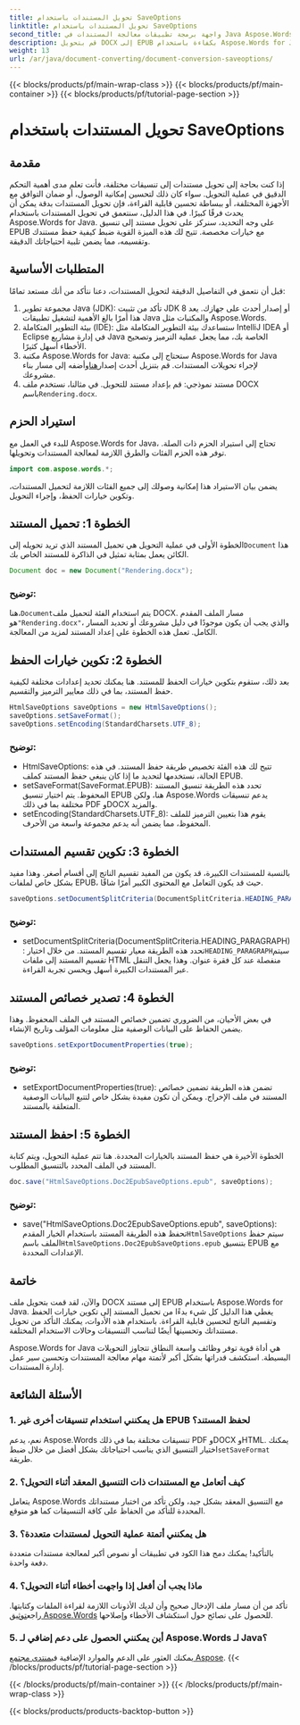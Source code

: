 ```yaml
---
title: تحويل المستندات باستخدام SaveOptions
linktitle: تحويل المستندات باستخدام SaveOptions
second_title: واجهة برمجة تطبيقات معالجة المستندات في Java Aspose.Words
description: قم بتحويل DOCX إلى EPUB بكفاءة باستخدام Aspose.Words for Java. تعرف على كيفية تخصيص خيارات الحفظ وتقسيم المحتوى وتصدير خصائص المستند في هذا الدليل المفصل.
weight: 13
url: /ar/java/document-converting/document-conversion-saveoptions/
---
```


{{< blocks/products/pf/main-wrap-class >}}
{{< blocks/products/pf/main-container >}}
{{< blocks/products/pf/tutorial-page-section >}}

# تحويل المستندات باستخدام SaveOptions


## مقدمة

إذا كنت بحاجة إلى تحويل مستندات إلى تنسيقات مختلفة، فأنت تعلم مدى أهمية التحكم الدقيق في عملية التحويل. سواء كان ذلك لتحسين إمكانية الوصول، أو ضمان التوافق مع الأجهزة المختلفة، أو ببساطة تحسين قابلية القراءة، فإن تحويل المستندات بدقة يمكن أن يحدث فرقًا كبيرًا. في هذا الدليل، سنتعمق في تحويل المستندات باستخدام Aspose.Words for Java. على وجه التحديد، سنركز على تحويل مستند إلى تنسيق EPUB مع خيارات مخصصة. تتيح لك هذه الميزة القوية ضبط كيفية حفظ مستندك وتقسيمه، مما يضمن تلبية احتياجاتك الدقيقة.

## المتطلبات الأساسية

قبل أن نتعمق في التفاصيل الدقيقة لتحويل المستندات، دعنا نتأكد من أنك مستعد تمامًا:

1. مجموعة تطوير Java (JDK): تأكد من تثبيت JDK 8 أو إصدار أحدث على جهازك. يعد هذا أمرًا بالغ الأهمية لتشغيل تطبيقات Java والمكتبات مثل Aspose.Words.
2. بيئة التطوير المتكاملة (IDE): ستساعدك بيئة التطوير المتكاملة مثل IntelliJ IDEA أو Eclipse في إدارة مشاريع Java الخاصة بك، مما يجعل عملية الترميز وتصحيح الأخطاء أسهل كثيرًا.
3.  مكتبة Aspose.Words for Java: ستحتاج إلى مكتبة Aspose.Words for Java لإجراء تحويلات المستندات. قم بتنزيل أحدث إصدار[هنا](https://releases.aspose.com/words/java/)وأضفه إلى مسار بناء مشروعك.
4.  مستند نموذجي: قم بإعداد مستند للتحويل. في مثالنا، نستخدم ملف DOCX باسم`Rendering.docx`.

## استيراد الحزم

للبدء في العمل مع Aspose.Words for Java، تحتاج إلى استيراد الحزم ذات الصلة. توفر هذه الحزم الفئات والطرق اللازمة لمعالجة المستندات وتحويلها.

```java
import com.aspose.words.*;
```

يضمن بيان الاستيراد هذا إمكانية وصولك إلى جميع الفئات اللازمة لتحميل المستندات، وتكوين خيارات الحفظ، وإجراء التحويل.

## الخطوة 1: تحميل المستند

 الخطوة الأولى في عملية التحويل هي تحميل المستند الذي تريد تحويله إلى`Document` هذا الكائن يعمل بمثابة تمثيل في الذاكرة للمستند الخاص بك.

```java
Document doc = new Document("Rendering.docx");
```

### توضيح:

 هنا،`Document`يتم استخدام الفئة لتحميل ملف DOCX. مسار الملف المقدم هو`"Rendering.docx"`، والذي يجب أن يكون موجودًا في دليل مشروعك أو تحديد المسار الكامل. تعمل هذه الخطوة على إعداد المستند لمزيد من المعالجة.

## الخطوة 2: تكوين خيارات الحفظ

بعد ذلك، ستقوم بتكوين خيارات الحفظ للمستند. هنا يمكنك تحديد إعدادات مختلفة لكيفية حفظ المستند، بما في ذلك معايير الترميز والتقسيم.

```java
HtmlSaveOptions saveOptions = new HtmlSaveOptions();
saveOptions.setSaveFormat();
saveOptions.setEncoding(StandardCharsets.UTF_8);
```

### توضيح:

- HtmlSaveOptions: تتيح لك هذه الفئة تخصيص طريقة حفظ المستند. في هذه الحالة، نستخدمها لتحديد ما إذا كان ينبغي حفظ المستند كملف EPUB.
- setSaveFormat(SaveFormat.EPUB): تحدد هذه الطريقة تنسيق المستند المحفوظ. يتم اختيار تنسيق EPUB هنا، ولكن Aspose.Words يدعم تنسيقات مختلفة بما في ذلك PDF وDOCX والمزيد.
- setEncoding(StandardCharsets.UTF_8): يقوم هذا بتعيين الترميز للملف المحفوظ، مما يضمن أنه يدعم مجموعة واسعة من الأحرف.

## الخطوة 3: تكوين تقسيم المستندات

بالنسبة للمستندات الكبيرة، قد يكون من المفيد تقسيم الناتج إلى أقسام أصغر. وهذا مفيد بشكل خاص لملفات EPUB، حيث قد يكون التعامل مع المحتوى الكبير أمرًا شاقًا.

```java
saveOptions.setDocumentSplitCriteria(DocumentSplitCriteria.HEADING_PARAGRAPH);
```

### توضيح:

-  setDocumentSplitCriteria(DocumentSplitCriteria.HEADING_PARAGRAPH): تحدد هذه الطريقة معيار تقسيم المستند. من خلال اختيار`HEADING_PARAGRAPH`سيتم تقسيم المستند إلى ملفات HTML منفصلة عند كل فقرة عنوان. وهذا يجعل التنقل عبر المستندات الكبيرة أسهل ويحسن تجربة القراءة.

## الخطوة 4: تصدير خصائص المستند

في بعض الأحيان، من الضروري تضمين خصائص المستند في الملف المحفوظ. وهذا يضمن الحفاظ على البيانات الوصفية مثل معلومات المؤلف وتاريخ الإنشاء.

```java
saveOptions.setExportDocumentProperties(true);
```

### توضيح:

- setExportDocumentProperties(true): تضمن هذه الطريقة تضمين خصائص المستند في ملف الإخراج. ويمكن أن تكون مفيدة بشكل خاص لتتبع البيانات الوصفية المتعلقة بالمستند.

## الخطوة 5: احفظ المستند

الخطوة الأخيرة هي حفظ المستند بالخيارات المحددة. هنا تتم عملية التحويل، ويتم كتابة المستند في الملف المحدد بالتنسيق المطلوب.

```java
doc.save("HtmlSaveOptions.Doc2EpubSaveOptions.epub", saveOptions);
```

### توضيح:

-  save("HtmlSaveOptions.Doc2EpubSaveOptions.epub", saveOptions): تحفظ هذه الطريقة المستند باستخدام الخيار المقدم`HtmlSaveOptions` سيتم حفظ الملف باسم`HtmlSaveOptions.Doc2EpubSaveOptions.epub` بتنسيق EPUB مع الإعدادات المحددة.

## خاتمة

والآن، لقد قمت بتحويل ملف DOCX إلى مستند EPUB باستخدام Aspose.Words for Java. يغطي هذا الدليل كل شيء بدءًا من تحميل المستند إلى تكوين خيارات الحفظ وتقسيم الناتج لتحسين قابلية القراءة. باستخدام هذه الأدوات، يمكنك التأكد من تحويل مستنداتك وتحسينها أيضًا لتناسب التنسيقات وحالات الاستخدام المختلفة.

Aspose.Words for Java هي أداة قوية توفر وظائف واسعة النطاق تتجاوز التحويلات البسيطة. استكشف قدراتها بشكل أكبر لأتمتة مهام معالجة المستندات وتحسين سير عمل إدارة المستندات.

## الأسئلة الشائعة

### 1. هل يمكنني استخدام تنسيقات أخرى غير EPUB لحفظ المستند؟

 نعم، يدعم Aspose.Words تنسيقات مختلفة بما في ذلك PDF وDOCX وHTML. يمكنك اختيار التنسيق الذي يناسب احتياجاتك بشكل أفضل من خلال ضبط`setSaveFormat` طريقة.

### 2. كيف أتعامل مع المستندات ذات التنسيق المعقد أثناء التحويل؟

يتعامل Aspose.Words مع التنسيق المعقد بشكل جيد، ولكن تأكد من اختبار مستنداتك المحددة للتأكد من الحفاظ على كافة التنسيقات كما هو متوقع.

### 3. هل يمكنني أتمتة عملية التحويل لمستندات متعددة؟

بالتأكيد! يمكنك دمج هذا الكود في تطبيقات أو نصوص أكبر لمعالجة مستندات متعددة دفعة واحدة.

### 4. ماذا يجب أن أفعل إذا واجهت أخطاء أثناء التحويل؟

 تأكد من أن مسار ملف الإدخال صحيح وأن لديك الأذونات اللازمة لقراءة الملفات وكتابتها. راجع[توثيق Aspose.Words](https://reference.aspose.com/words/java/) للحصول على نصائح حول استكشاف الأخطاء وإصلاحها.

### 5. أين يمكنني الحصول على دعم إضافي لـ Aspose.Words لـ Java؟

يمكنك العثور على الدعم والموارد الإضافية في[منتدى مجتمع Aspose](https://forum.aspose.com/c/words/8).
{{< /blocks/products/pf/tutorial-page-section >}}

{{< /blocks/products/pf/main-container >}}
{{< /blocks/products/pf/main-wrap-class >}}

{{< blocks/products/products-backtop-button >}}
